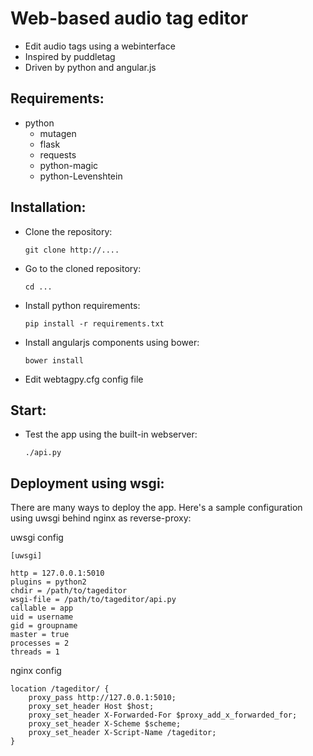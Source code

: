 Web-based audio tag editor
==========

- Edit audio tags using a webinterface
- Inspired by puddletag
- Driven by python and angular.js

Requirements:
-------------

- python
	- mutagen
	- flask
	- requests
	- python-magic
	- python-Levenshtein


Installation:
-------------
 - Clone the repository:
 
	``git clone http://....``
	
 - Go to the cloned repository:
 
	``cd ...``
	
 - Install python requirements:
 
	``pip install -r requirements.txt``
	
 - Install angularjs components using bower:

	``bower install``

 - Edit webtagpy.cfg config file


Start:
-----------
 - Test the app using the built-in webserver:

	``./api.py``

Deployment using wsgi:
-----------

There are many ways to deploy the app. Here's a sample configuration using uwsgi behind nginx as reverse-proxy:

uwsgi config 


	[uwsgi]
	
	http = 127.0.0.1:5010
	plugins = python2
	chdir = /path/to/tageditor
	wsgi-file = /path/to/tageditor/api.py
	callable = app
	uid = username
	gid = groupname
	master = true
	processes = 2
	threads = 1

nginx config 

    location /tageditor/ {
        proxy_pass http://127.0.0.1:5010;
        proxy_set_header Host $host;
        proxy_set_header X-Forwarded-For $proxy_add_x_forwarded_for;
        proxy_set_header X-Scheme $scheme;
        proxy_set_header X-Script-Name /tageditor;
    }


